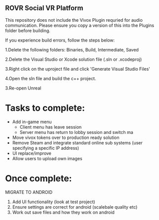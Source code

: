 ## ROVR Social VR Platform

This repository does not include the Vivox Plugin requried for audio communication. Please ensure you copy a version of this into the Plugins folder before building. 

If you experience build errors, follow the steps below:

1.Delete the following folders: Binaries, Build, Intermediate, Saved

2.Delete the Visual Studio or Xcode solution file (.sln or .xcodeproj)

3.Right click on the uproject file and click 'Generate Visual Studio Files'

4.Open the sln file and build the c++ project.

3.Re-open Unreal

# Tasks to complete:
- Add in-game menu
  - Client menu has leave session
  - Server menu has return to lobby session and switch ma
- Move vivox tokens over to production ready solution
- Remove Steam and integrate standard online sub systems (user specifying a specific IP address)  
- UI replace/improve  
- Allow users to upload own images

# Once complete:

MIGRATE TO ANDROID
1. Add UI functionality (look at test project)
2. Ensure settings are correct for android (scalebale quality etc)
2. Work out save files and how they work on android  
